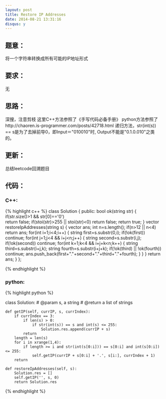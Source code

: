```yaml
---
layout: post
title: Restore IP Addresses
date: 2014-08-21 13:31:16
disqus: y
---
```


## 题意：
将一个字符串转换成所有可能的IP地址形式

## 要求：
无

## 思路：
深搜，注意剪枝
这里C++方法参照了《手写代码必备手册》
python方法参照了http://chaoren.is-programmer.com/posts/42718.html
递归方法，str(int(s)) == s是为了去掉前导0，即Input＝"010010"时, Output不能是"0.1.0.010"之类的。

## 更新：
总结leetcode回溯题目

## 代码：

### C++:

{% highlight c++ %}
class Solution {
public:
    bool ok(string str)
    {
        if(str.size()>1 && str[0]=='0')  
            return false;
        if(stoi(str)>255 || stoi(str)<0)
            return false;
        return true;
    }
    vector<string> restoreIpAddresses(string s) {
        vector<string> ans;
        int n=s.length();
        if(n>12 || n<4)
            return ans;
        for(int i=1;i<4;i++)
        {
            string first=s.substr(0,i);
            if(!ok(first))
                continue;
            for(int j=1;j<4 && i+j<n;j++)
            {
                string second=s.substr(i,j);
                if(!ok(second))
                    continue;
                for(int k=1;k<4 && i+j+k<n;k++)
                {
                    string third=s.substr(i+j,k);
                    string fourth=s.substr(i+j+k);
                    if(!ok(third) || !ok(fourth))
                        continue;
                    ans.push_back(first+"."+second+"."+third+"."+fourth);
                }
            }
        }
        return ans;
    }
};


 {% endhighlight %}
### python:

{% highlight python %}

class Solution:
    # @param s, a string
    # @return a list of strings
 
    def getIP(self, currIP, s, currIndex):
        if currIndex == 3:
            if len(s) > 0:
                if str(int(s)) == s and int(s) <= 255:
                    Solution.res.append(currIP + s)
            return
        length = len(s)
        for i in xrange(1,4):
            if length >= i and str(int(s[0:i])) == s[0:i] and int(s[0:i]) <= 255:
                self.getIP(currIP + s[0:i] + '.', s[i:], currIndex + 1)
        return
 
    def restoreIpAddresses(self, s):
        Solution.res = []
        self.getIP('', s, 0)
        return Solution.res
 {% endhighlight %}
